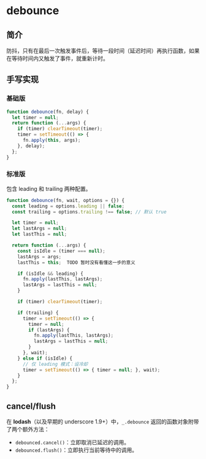 # debounce

## 简介

防抖，只有在最后一次触发事件后，等待一段时间（延迟时间）再执行函数，如果在等待时间内又触发了事件，就重新计时。

## 手写实现

### 基础版

```js
function debounce(fn, delay) {
  let timer = null;
  return function (...args) {
    if (timer) clearTimeout(timer);
    timer = setTimeout(() => {
      fn.apply(this, args);
    }, delay);
  };
}
```

### 标准版

包含 leading 和 trailing 两种配置。

```js
function debounce(fn, wait, options = {}) {
  const leading = options.leading || false;
  const trailing = options.trailing !== false; // 默认 true

  let timer = null;
  let lastArgs = null;
  let lastThis = null;

  return function (...args) {
    const isIdle = (timer === null);
    lastArgs = args;
    lastThis = this;  TODO 暂时没有看懂这一步的意义

    if (isIdle && leading) {
      fn.apply(lastThis, lastArgs);
      lastArgs = lastThis = null;
    }

    if (timer) clearTimeout(timer);

    if (trailing) {
      timer = setTimeout(() => {
        timer = null;
        if (lastArgs) {
          fn.apply(lastThis, lastArgs);
          lastArgs = lastThis = null;
        }
      }, wait);
    } else if (isIdle) {
      // 仅 leading 模式：设冷却
      timer = setTimeout(() => { timer = null; }, wait);
    }
  };
}
```

## cancel/flush

在 **lodash**（以及早期的 underscore 1.9+）中，`_.debounce` 返回的函数对象附带了两个额外方法：

* `debounced.cancel()`：立即取消已延迟的调用。
* `debounced.flush()`：立即执行当前等待中的调用。
